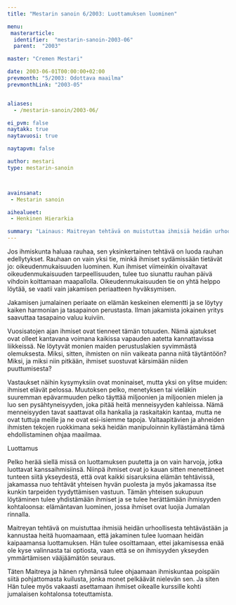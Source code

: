 ```yaml
---
title: "Mestarin sanoin 6/2003: Luottamuksen luominen"

menu:
 masterarticle:
  identifier:  "mestarin-sanoin-2003-06"
  parent:  "2003"

master: "Cremen Mestari"

date: 2003-06-01T00:00:00+02:00
prevmonth: "5/2003: Odottava maailma"
prevmonthLink: "2003-05"


aliases:
  - /mestarin-sanoin/2003-06/

ei_pvm: false
naytakk: true
naytavuosi: true

naytapvm: false

author: mestari
type: mestarin-sanoin



avainsanat:
 - Mestarin sanoin

aihealueet:
 - Henkinen Hierarkia

summary: "Lainaus: Maitreyan tehtävä on muistuttaa ihmisiä heidän urhoollisesta tehtävästään ja kannustaa heitä huomaamaan, että jakaminen tulee luomaan heidän kaipaamansa luottamuksen. Hän tulee osoittamaan, ettei jakamisessa enää ole kyse valinnasta tai optiosta, vaan että se on ihmisyyden ykseyden ymmärtämisen vääjäämätön seuraus."
---
```

<p>Jos ihmiskunta haluaa rauhaa, sen yksinkertainen tehtävä on luoda rauhan edellytykset. Rauhaan on vain yksi tie, minkä ihmiset sydämissään tietävät jo: oikeudenmukaisuuden luominen. Kun ihmiset viimeinkin oivaltavat oikeudenmukaisuuden tarpeellisuuden, tulee tuo siunattu rauhan päivä vihdoin koittamaan maapallolla. Oikeudenmukaisuuden tie on yhtä helppo löytää, se vaatii vain jakamisen periaatteen hyväksymisen.</p>
<p>Jakamisen jumalainen periaate on elämän keskeinen elementti ja se löytyy kaiken harmonian ja tasapainon perustasta. Ilman jakamista jokainen yritys saavuttaa tasapaino valuu kuiviin.</p>
<p>Vuosisatojen ajan ihmiset ovat tienneet tämän totuuden. Nämä ajatukset ovat olleet kantavana voimana kaikissa vapauden aatetta kannattavissa liikkeissä. Ne löytyvät monien maiden perustuslakien syvimmästä olemuksesta. Miksi, sitten, ihmisten on niin vaikeata panna niitä täytäntöön? Miksi, ja miksi niin pitkään, ihmiset suostuvat kärsimään niiden puuttumisesta?</p>
<p>Vastaukset näihin kysymyksiin ovat moninaiset, mutta yksi on ylitse muiden: ihmiset elävät pelossa. Muutoksen pelko, menetyksen tai vieläkin suuremman epävarmuuden pelko täyttää miljoonien ja miljoonien mielen ja luo sen pysähtyneisyyden, joka pitää heitä menneisyyden kahleissa. Nämä menneisyyden tavat saattavat olla hankalia ja raskaitakin kantaa, mutta ne ovat tuttuja meille ja ne ovat esi-isiemme tapoja. Valtaapitävien ja ahneiden ihmisten tekojen ruokkimana sekä heidän manipuloinnin kyllästämänä tämä ehdollistaminen ohjaa maailmaa.</p>
<p>Luottamus</p>
<p>Pelko herää siellä missä on luottamuksen puutetta ja on vain harvoja, jotka luottavat kanssaihmisiinsä. Niinpä ihmiset ovat jo kauan sitten menettäneet tunteen siitä ykseydestä, että ovat kaikki sisaruksina elämän tehtävissä, jakamassa nuo tehtävät yhteisen hyvän puolesta ja myös jakamassa itse kunkin tarpeiden tyydyttämisen vastuun. Tämän yhteisen sukupuun löytäminen tulee yhdistämään ihmiset ja se tulee herättämään ihmisyyden kohtaloonsa: elämäntavan luominen, jossa ihmiset ovat luojia Jumalan rinnalla.</p>
<p>Maitreyan tehtävä on muistuttaa ihmisiä heidän urhoollisesta tehtävästään ja kannustaa heitä huomaamaan, että jakaminen tulee luomaan heidän kaipaamansa luottamuksen. Hän tulee osoittamaan, ettei jakamisessa enää ole kyse valinnasta tai optiosta, vaan että se on ihmisyyden ykseyden ymmärtämisen vääjäämätön seuraus.</p>
<p>Täten Maitreya ja hänen ryhmänsä tulee ohjaamaan ihmiskuntaa poispäin siitä pohjattomasta kuilusta, jonka monet pelkäävät nielevän sen. Ja siten Hän tulee myös vakaasti asettamaan ihmiset oikealle kurssille kohti jumalaisen kohtalonsa toteuttamista.</p>